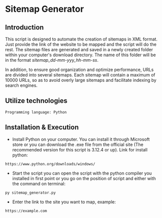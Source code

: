# Sitemap Generator

## Introduction
This script is designed to automate the creation of sitemaps in XML format. Just provide the link of the website to be mapped and the script will do the rest. The sitemap files are generated and saved in a newly created folder within your computer's download directory. The name of this folder will be in the format *sitemap_dd-mm-yyy_hh-mm-ss*.

In addition, to ensure good organization and optimize performance, URLs are divided into several sitemaps. Each sitemap will contain a maximum of 10000 URLs, so as to avoid overly large sitemaps and facilitate indexing by search engines.



## Utilize technologies
```
Programming language: Python
```



## Installation & Execution
- Install Python on your computer. You can install it through Microsoft store or you can download the .exe file from the official site (The recommended version for this script is 3.12.4 or up).
Link for install python:

```
https://www.python.org/downloads/windows/
````


- Start the script you can open the script with the python compiler you installed in first point or you go on the position of script and either with the command on terminal:

```
py sitemap_generator.py 
```


- Enter the link to the site you want to map, example: 

```
https://example.com
```